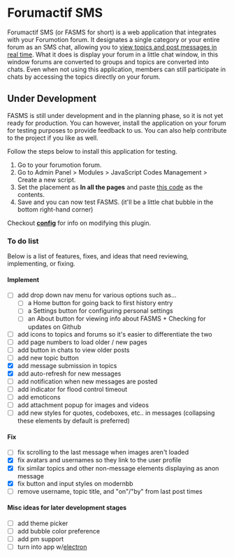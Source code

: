 # Forumactif SMS
Forumactif SMS (or FASMS for short) is a web application that integrates with your Forumotion forum. It designates a single category or your entire forum as an SMS chat, allowing you to [view topics and post messages in real time](https://i58.servimg.com/u/f58/18/21/41/30/56hv4610.gif). What it does is display your forum in a little chat window, in this window forums are converted to groups and topics are converted into chats. Even when not using this application, members can still participate in chats by accessing the topics directly on your forum.


## Under Development
FASMS is still under development and in the planning phase, so it is not yet ready for production. You can however, install the application on your forum for testing purposes to provide feedback to us. You can also help contribute to the project if you like as well.

Follow the steps below to install this application for testing.
1. Go to your forumotion forum.
2. Go to Admin Panel > Modules > JavaScript Codes Management > Create a new script.
3. Set the placement as **In all the pages** and paste [this code](https://github.com/SethClydesdale/forumactif-sms/blob/master/fa-sms.js) as the contents.
4. Save and you can now test FASMS. (it'll be a little chat bubble in the bottom right-hand corner)

Checkout [**config**](https://github.com/SethClydesdale/forumactif-sms/wiki/Config) for info on modifying this plugin.


### To do list
Below is a list of features, fixes, and ideas that need reviewing, implementing, or fixing.

#### Implement
- [ ] add drop down nav menu for various options such as...
  - [ ] a Home button for going back to first history entry
  - [ ] a Settings button for configuring personal settings
  - [ ] an About button for viewing info about FASMS + Checking for updates on Github
- [ ] add icons to topics and forums so it's easier to differentiate the two
- [ ] add page numbers to load older / new pages
- [ ] add button in chats to view older posts
- [ ] add new topic button
- [X] add message submission in topics
- [X] add auto-refresh for new messages
- [ ] add notification when new messages are posted
- [ ] add indicator for flood control timeout
- [ ] add emoticons
- [ ] add attachment popup for images and videos
- [ ] add new styles for quotes, codeboxes, etc.. in messages (collapsing these elements by default is preferred)

#### Fix
- [ ] fix scrolling to the last message when images aren't loaded
- [x] fix avatars and usernames so they link to the user profile
- [x] fix similar topics and other non-message elements displaying as anon message
- [x] fix button and input styles on modernbb
- [ ] remove username, topic title, and "on"/"by" from last post times

#### Misc ideas for later development stages
- [ ] add theme picker
- [ ] add bubble color preference
- [ ] add pm support
- [ ] turn into app w/[electron](https://electron.atom.io/)
